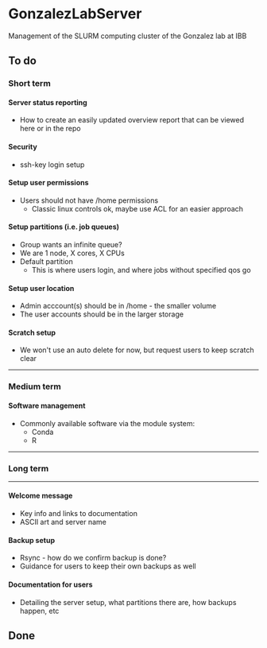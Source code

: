 # GonzalezLabServer
Management of the SLURM computing cluster of the Gonzalez lab at IBB

## To do

### Short term

#### Server status reporting
* How to create an easily updated overview report that can be viewed here or in the repo

#### Security
* ssh-key login setup

#### Setup user permissions
* Users should not have /home permissions
    * Classic linux controls ok, maybe use ACL for an easier approach 

#### Setup partitions (i.e. job queues)
* Group wants an infinite queue?
* We are 1 node, X cores, X CPUs
* Default partition
    * This is where users login, and where jobs without specified qos go

#### Setup user location
* Admin acccount(s) should be in /home - the smaller volume
* The user accounts should be in the larger storage

#### Scratch setup
* We won't use an auto delete for now, but request users to keep scratch clear

---

### Medium term

#### Software management
* Commonly available software via the module system:
    * Conda
    * R

---

### Long term

---
#### Welcome message
* Key info and links to documentation
* ASCII art and server name

#### Backup setup
* Rsync - how do we confirm backup is done?
* Guidance for users to keep their own backups as well

#### Documentation for users
* Detailing the server setup, what partitions there are, how backups happen, etc

## Done 